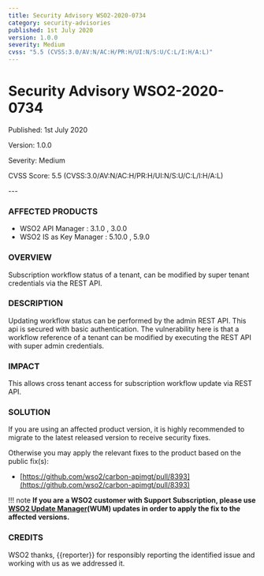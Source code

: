 ```yaml
---
title: Security Advisory WSO2-2020-0734
category: security-advisories
published: 1st July 2020
version: 1.0.0
severity: Medium
cvss: "5.5 (CVSS:3.0/AV:N/AC:H/PR:H/UI:N/S:U/C:L/I:H/A:L)"
---
```


# Security Advisory WSO2-2020-0734

<p class="doc-info">Published: 1st July 2020</p>
<p class="doc-info">Version: 1.0.0</p>
<p class="doc-info">Severity: Medium</p>
<p class="doc-info">CVSS Score: 5.5 (CVSS:3.0/AV:N/AC:H/PR:H/UI:N/S:U/C:L/I:H/A:L)</p>
---

### AFFECTED PRODUCTS
* WSO2 API Manager : 3.1.0 , 3.0.0
* WSO2 IS as Key Manager : 5.10.0 , 5.9.0


### OVERVIEW
Subscription workflow status of a tenant, can be modified by super tenant credentials via the REST API.


### DESCRIPTION
Updating workflow status can be performed by the admin REST API. This api is secured with basic authentication. The vulnerability here is that a workflow reference of a tenant can be modified by executing the REST API with super admin credentials.


### IMPACT
This allows cross tenant access for subscription workflow update via REST API.


### SOLUTION
If you are using an affected product version, it is highly recommended to migrate to the latest released version to receive security fixes.

Otherwise you may apply the relevant fixes to the product based on the public fix(s):

* [https://github.com/wso2/carbon-apimgt/pull/8393](https://github.com/wso2/carbon-apimgt/pull/8393)


!!! note
    **If you are a WSO2 customer with Support Subscription, please use [WSO2 Update Manager](https://wso2.com/updates/wum)(WUM) updates in order to apply the fix to the affected versions.**


### CREDITS
WSO2 thanks, {{reporter}} for responsibly reporting the identified issue and working with us as we addressed it.
